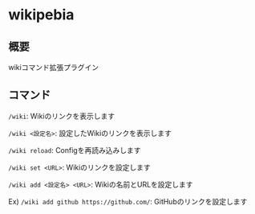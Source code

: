 # wikipebia

## 概要
wikiコマンド拡張プラグイン

## コマンド
`/wiki`: Wikiのリンクを表示します

`/wiki <設定名>`: 設定したWikiのリンクを表示します

`/wiki reload`: Configを再読み込みします

`/wiki set <URL>`: Wikiのリンクを設定します

`/wiki add <設定名> <URL>`: Wikiの名前とURLを設定します

Ex) `/wiki add github https://github.com/`: GitHubのリンクを設定します
